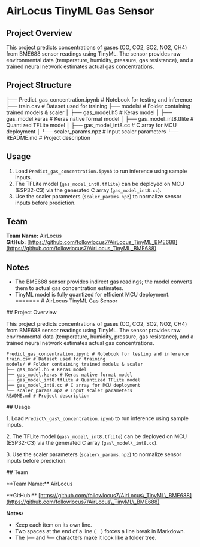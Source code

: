 # AirLocus TinyML Gas Sensor

## Project Overview
This project predicts concentrations of gases (CO, CO2, SO2, NO2, CH4) from BME688 sensor readings using TinyML. The sensor provides raw environmental data (temperature, humidity, pressure, gas resistance), and a trained neural network estimates actual gas concentrations.

## Project Structure
├── Predict_gas_concentration.ipynb # Notebook for testing and inference
├── train.csv # Dataset used for training
├── models/ # Folder containing trained models & scaler
│ ├── gas_model.h5 # Keras model
│ ├── gas_model.keras # Keras native format model
│ ├── gas_model_int8.tflite # Quantized TFLite model
│ ├── gas_model_int8.cc # C array for MCU deployment
│ └── scaler_params.npz # Input scaler parameters
└── README.md # Project description
## Usage
1. Load `Predict_gas_concentration.ipynb` to run inference using sample inputs.
2. The TFLite model (`gas_model_int8.tflite`) can be deployed on MCU (ESP32-C3) via the generated C array (`gas_model_int8.cc`).
3. Use the scaler parameters (`scaler_params.npz`) to normalize sensor inputs before prediction.

## Team
**Team Name:** AirLocus  
**GitHub:** [https://github.com/followlocus7/AirLocus_TinyML_BME688](https://github.com/followlocus7/AirLocus_TinyML_BME688)

## Notes
- The BME688 sensor provides indirect gas readings; the model converts them to actual gas concentration estimates.
- TinyML model is fully quantized for efficient MCU deployment.
=======
\# AirLocus TinyML Gas Sensor



\## Project Overview

This project predicts concentrations of gases (CO, CO2, SO2, NO2, CH4) from BME688 sensor readings using TinyML. The sensor provides raw environmental data (temperature, humidity, pressure, gas resistance), and a trained neural network estimates actual gas concentrations.


```
Predict_gas_concentration.ipynb # Notebook for testing and inference
train.csv # Dataset used for training
models/ # Folder containing trained models & scaler
├── gas_model.h5 # Keras model
├── gas_model.keras # Keras native format model
├── gas_model_int8.tflite # Quantized TFLite model
├── gas_model_int8.cc # C array for MCU deployment
└── scaler_params.npz # Input scaler parameters
README.md # Project description
```


\## Usage

1\. Load `Predict\_gas\_concentration.ipynb` to run inference using sample inputs.

2\. The TFLite model (`gas\_model\_int8.tflite`) can be deployed on MCU (ESP32-C3) via the generated C array (`gas\_model\_int8.cc`).

3\. Use the scaler parameters (`scaler\_params.npz`) to normalize sensor inputs before prediction.



\## Team

\*\*Team Name:\*\* AirLocus  

\*\*GitHub:\*\* \[https://github.com/followlocus7/AirLocus\_TinyML\_BME688](https://github.com/followlocus7/AirLocus\_TinyML\_BME688)




**Notes:**  
- Keep each item on its own line.  
- Two spaces at the end of a line (`  `) forces a line break in Markdown.  
- The `├──` and `└──` characters make it look like a folder tree.

